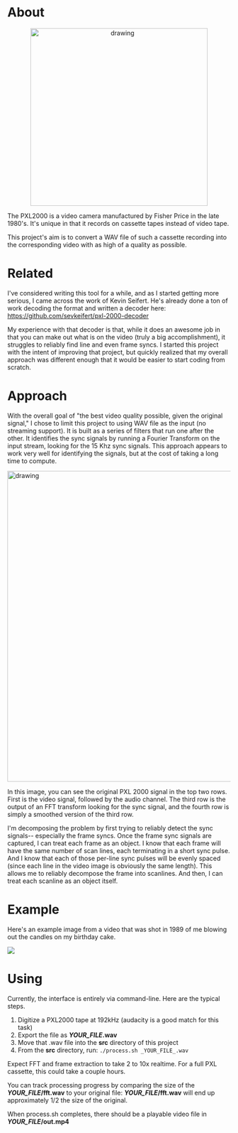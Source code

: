 # About
<center><img src="https://lh3.googleusercontent.com/gkDQXp9fKeEi0k2wiZ1KgMbIVv1kkA5VXrliS_CzkdsFuuAZ4ujG9SWddNy9IN-PO1Zofh5nR2t-2kuN6s-nTA5V7lZfUpeXqfXD9WmZkc3Yh6TJBMQwxrvJJ6W1BHZx64A16mlj6ro=w2400" alt="drawing" width="400"/></center>

The PXL2000 is a video camera manufactured by Fisher Price in the late 1980's.  It's unique in that it records on cassette tapes instead of video tape.  

This project's aim is to convert a WAV file of such a cassette recording into the corresponding video with as high of a quality as possible.  

# Related
I've considered writing this tool for a while, and as I started getting more serious, I came across the work of Kevin Seifert.  He's already done a ton of work decoding the format and written a decoder here: https://github.com/sevkeifert/pxl-2000-decoder

My experience with that decoder is that, while it does an awesome job in that you can make out what is on the video (truly a big accomplishment), it struggles to reliably find line and even frame syncs.  I started this project with the intent of improving that project, but quickly realized that my overall approach was different enough that it would be easier to start coding from scratch.

# Approach
With the overall goal of "the best video quality possible, given the original signal," I chose to limit this project to using WAV file as the input (no streaming support).  It is built as a series of filters that run one after the other.  It identifies the sync signals by running a Fourier Transform on the input stream, looking for the 15 Khz sync signals.  This approach appears to work very well for identifying the signals, but at the cost of taking a long time to compute.  

<img src = "https://lh3.googleusercontent.com/vpamQgvN8O4BGH_ZMDXHTlYOKkiC5LmV04jL0JX9soZ0GsEOrAUsB9fu5cxOUzeOjNgYVGwJiMfYvJJmOipRUszqnql0xD53m6YFmqYTz3IBLydKpZhIaJhJFER5lLIjsCE2O4sA4AM=w2400" alt="drawing" width="700"/>

In this image, you can see the original PXL 2000 signal in the top two rows.  First is the video signal, followed by the audio channel.  The third row is the output of an FFT transform looking for the sync signal, and the fourth row is simply a smoothed version of the third row.

I'm decomposing the problem by first trying to reliably detect the sync signals-- especially the frame syncs.  Once the frame sync signals are captured, I can treat each frame as an object.  I know that each frame will have the same number of scan lines, each terminating in a short sync pulse.  And I know that each of those per-line sync pulses will be evenly spaced (since each line  in the video image is obviously the same length).  This allows me to reliably decompose the frame into scanlines.  And then, I can treat each scanline as an object itself.  

# Example

Here's an example image from a video that was shot in 1989 of me blowing out the candles on my birthday cake.

<img src = "https://lh3.googleusercontent.com/xcanjcQlgAWUB1BZV36TF7LMKqgmS4Gm94XPNISBzESTNqrl_eoSaeFWaWn2cahdzZ0uuoxi_925mqmMhx_JhMQtXSFUrIuICRRppajVSmZmyGsOrgDbtFSfqrSIvBNp7tmdW0bl7Nk=w2400">

# Using

Currently, the interface is entirely via command-line. Here are the typical steps.

1) Digitize a PXL2000 tape at 192kHz (audacity is a good match for this task)
2) Export the file as **_YOUR_FILE_.wav**
3) Move that .wav file into the **src** directory of this project
4) From the **src** directory, run: ```./process.sh _YOUR_FILE_.wav```

Expect FFT and frame extraction to take 2 to 10x realtime. For a full PXL cassette, this could take a couple hours.

You can track processing progress by comparing the size of the **_YOUR_FILE_/fft.wav** to your original file: **_YOUR_FILE_/fft.wav** will end up approximately 1/2 the size of the original.

When process.sh completes, there should be a playable video file in **_YOUR_FILE_/out.mp4**

